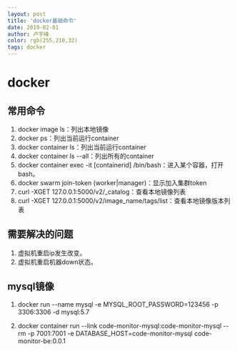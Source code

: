 ```yaml
---
layout: post
title: 'docker基础命令'
date: 2019-02-01
author: 卢宇峰
color: rgb(255,210,32)
tags: docker
---
```

# docker

## 常用命令
1. docker image ls：列出本地镜像
2. docker ps：列出当前运行container
3. docker container ls：列出当前运行container 
4. docker container ls --all：列出所有的container
5. docker container exec -it [containerid] /bin/bash：进入某个容器，打开bash。
6. docker swarm join-token (worker|manager)：显示加入集群token
7. curl -XGET 127.0.0.1:5000/v2/_catalog：查看本地镜像列表
8. curl -XGET 127.0.0.1:5000/v2/image_name/tags/list：查看本地镜像版本列表




## 需要解决的问题
1. 虚拟机重启ip发生改变。
2. 虚拟机重启机器down状态。

## mysql镜像
1. docker run --name mysql -e MYSQL_ROOT_PASSWORD=123456 -p 3306:3306 -d mysql:5.7

2. docker container run --link code-monitor-mysql:code-monitor-mysql --rm -p 7001:7001 -e DATABASE_HOST=code-monitor-mysql code-monitor-be:0.0.1